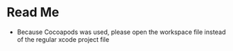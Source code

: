 # Read Me

- Because Cocoapods was used, please open the workspace file instead of the regular xcode project file
